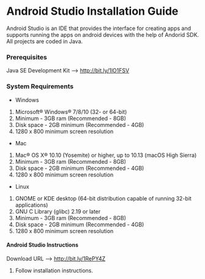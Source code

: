 # Android Studio Installation Guide

Android Studio is an IDE that provides the interface for creating apps and supports running the apps on android devices with the help of Andorid SDK. All projects are coded in Java. 

### Prerequisites

Java SE Development Kit --> http://bit.ly/1lO1FSV

### System Requirements

* Windows

1. Microsoft® Windows® 7/8/10 (32- or 64-bit)
2. Minimum - 3GB ram (Recommended - 8GB)
3. Disk space - 2GB minimum (Recommended - 4GB)
4. 1280 x 800 minimum screen resolution

* Mac

1. Mac® OS X® 10.10 (Yosemite) or higher, up to 10.13 (macOS High Sierra)
2. Minimum - 3GB ram (Recommended - 8GB)
3. Disk space - 2GB minimum (Recommended - 4GB)
4. 1280 x 800 minimum screen resolution

* Linux

1. GNOME or KDE desktop (64-bit distribution capable of running 32-bit applications)
2. GNU C Library (glibc) 2.19 or later
3. Minimum - 3GB ram (Recommended - 8GB)
4. Disk space - 2GB minimum (Recommended - 4GB)
5. 1280 x 800 minimum screen resolution


#### Android Studio Instructions

Download URL --> http://bit.ly/1RePY4Z

1. Follow installation instructions.

